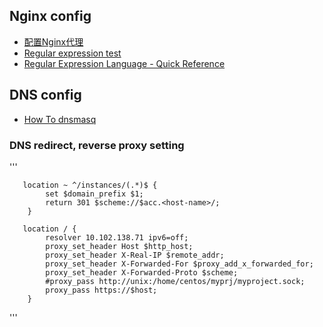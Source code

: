 
<h2>Nginx config</h2>
<ul> 
  <li> <a href="http://www.udpwork.com/item/12552.html"> 配置Nginx代理</a> </li>
  <li> <a href="https://regex101.com/"> Regular expression test </a> </li>
  <li> <a href="https://docs.microsoft.com/en-us/dotnet/standard/base-types/regular-expression-language-quick-reference">Regular Expression Language - Quick Reference</a></li>
</ul>


<h2> DNS config </h2>
<ul>
  <li> <a href="https://wiki.debian.org/HowTo/dnsmasq"> How To dnsmasq </a> </li>
</ul>

<h3> DNS redirect, reverse proxy setting </h3>
'''
       
       location ~ ^/instances/(.*)$ {
            set $domain_prefix $1;
            return 301 $scheme://$acc.<host-name>/;
        }
       
       location / {
            resolver 10.102.138.71 ipv6=off;
            proxy_set_header Host $http_host;
            proxy_set_header X-Real-IP $remote_addr;
            proxy_set_header X-Forwarded-For $proxy_add_x_forwarded_for;
            proxy_set_header X-Forwarded-Proto $scheme;
            #proxy_pass http://unix:/home/centos/myprj/myproject.sock;
            proxy_pass https://$host;
        }
        
'''
